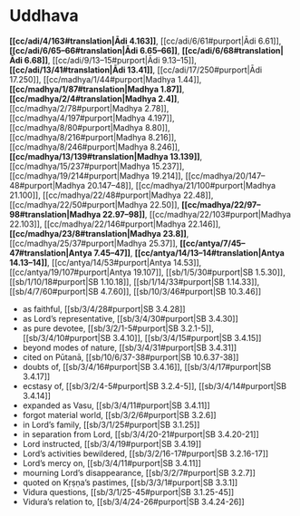 # Uddhava

**[[cc/adi/4/163#translation|Ādi 4.163]]**, [[cc/adi/6/61#purport|Ādi 6.61]], **[[cc/adi/6/65–66#translation|Ādi 6.65–66]]**, **[[cc/adi/6/68#translation|Ādi 6.68]]**, [[cc/adi/9/13–15#purport|Ādi 9.13–15]], **[[cc/adi/13/41#translation|Ādi 13.41]]**, [[cc/adi/17/250#purport|Ādi 17.250]], [[cc/madhya/1/44#purport|Madhya 1.44]], **[[cc/madhya/1/87#translation|Madhya 1.87]]**, **[[cc/madhya/2/4#translation|Madhya 2.4]]**, [[cc/madhya/2/78#purport|Madhya 2.78]], [[cc/madhya/4/197#purport|Madhya 4.197]], [[cc/madhya/8/80#purport|Madhya 8.80]], [[cc/madhya/8/216#purport|Madhya 8.216]], [[cc/madhya/8/246#purport|Madhya 8.246]], **[[cc/madhya/13/139#translation|Madhya 13.139]]**, [[cc/madhya/15/237#purport|Madhya 15.237]], [[cc/madhya/19/214#purport|Madhya 19.214]], [[cc/madhya/20/147–48#purport|Madhya 20.147–48]], [[cc/madhya/21/100#purport|Madhya 21.100]], [[cc/madhya/22/48#purport|Madhya 22.48]], [[cc/madhya/22/50#purport|Madhya 22.50]], **[[cc/madhya/22/97–98#translation|Madhya 22.97–98]]**, [[cc/madhya/22/103#purport|Madhya 22.103]], [[cc/madhya/22/146#purport|Madhya 22.146]], **[[cc/madhya/23/8#translation|Madhya 23.8]]**, [[cc/madhya/25/37#purport|Madhya 25.37]], **[[cc/antya/7/45–47#translation|Antya 7.45–47]]**, **[[cc/antya/14/13–14#translation|Antya 14.13–14]]**, [[cc/antya/14/53#purport|Antya 14.53]], [[cc/antya/19/107#purport|Antya 19.107]], [[sb/1/5/30#purport|SB 1.5.30]], [[sb/1/10/18#purport|SB 1.10.18]], [[sb/1/14/33#purport|SB 1.14.33]], [[sb/4/7/60#purport|SB 4.7.60]], [[sb/10/3/46#purport|SB 10.3.46]]

* as faithful, [[sb/3/4/28#purport|SB 3.4.28]]
* as Lord’s representative, [[sb/3/4/30#purport|SB 3.4.30]]
* as pure devotee, [[sb/3/2/1-5#purport|SB 3.2.1-5]], [[sb/3/4/10#purport|SB 3.4.10]], [[sb/3/4/15#purport|SB 3.4.15]]
* beyond modes of nature, [[sb/3/4/31#purport|SB 3.4.31]]
* cited on Pūtanā, [[sb/10/6/37-38#purport|SB 10.6.37-38]]
* doubts of, [[sb/3/4/16#purport|SB 3.4.16]], [[sb/3/4/17#purport|SB 3.4.17]]
* ecstasy of, [[sb/3/2/4-5#purport|SB 3.2.4-5]], [[sb/3/4/14#purport|SB 3.4.14]]
* expanded as Vasu, [[sb/3/4/11#purport|SB 3.4.11]]
* forgot material world, [[sb/3/2/6#purport|SB 3.2.6]]
* in Lord’s family, [[sb/3/1/25#purport|SB 3.1.25]]
* in separation from Lord, [[sb/3/4/20-21#purport|SB 3.4.20-21]]
* Lord instructed, [[sb/3/4/19#purport|SB 3.4.19]]
* Lord’s activities bewildered, [[sb/3/2/16-17#purport|SB 3.2.16-17]]
* Lord’s mercy on, [[sb/3/4/11#purport|SB 3.4.11]]
* mourning Lord’s disappearance, [[sb/3/2/7#purport|SB 3.2.7]]
* quoted on Kṛṣṇa’s pastimes, [[sb/3/3/1#purport|SB 3.3.1]]
* Vidura questions, [[sb/3/1/25-45#purport|SB 3.1.25-45]]
* Vidura’s relation to, [[sb/3/4/24-26#purport|SB 3.4.24-26]]

